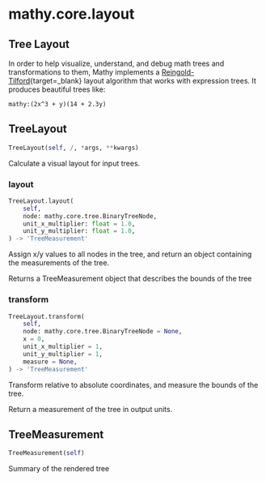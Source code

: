 # mathy.core.layout
Tree Layout
---

In order to help visualize, understand, and debug math trees and transformations to
them, Mathy implements a
[Reingold-Tilford](https://reingold.co/tidier-drawings.pdf){target=_blank} layout
algorithm that works with expression trees. It produces beautiful trees like:

`mathy:(2x^3 + y)(14 + 2.3y)`


## TreeLayout
```python
TreeLayout(self, /, *args, **kwargs)
```
Calculate a visual layout for input trees.
### layout
```python
TreeLayout.layout(
    self,
    node: mathy.core.tree.BinaryTreeNode,
    unit_x_multiplier: float = 1.0,
    unit_y_multiplier: float = 1.0,
) -> 'TreeMeasurement'
```
Assign x/y values to all nodes in the tree, and return an object containing
the measurements of the tree.

Returns a TreeMeasurement object that describes the bounds of the tree
### transform
```python
TreeLayout.transform(
    self,
    node: mathy.core.tree.BinaryTreeNode = None,
    x = 0,
    unit_x_multiplier = 1,
    unit_y_multiplier = 1,
    measure = None,
) -> 'TreeMeasurement'
```
Transform relative to absolute coordinates, and measure the bounds of the tree.

Return a measurement of the tree in output units.
## TreeMeasurement
```python
TreeMeasurement(self)
```
Summary of the rendered tree
